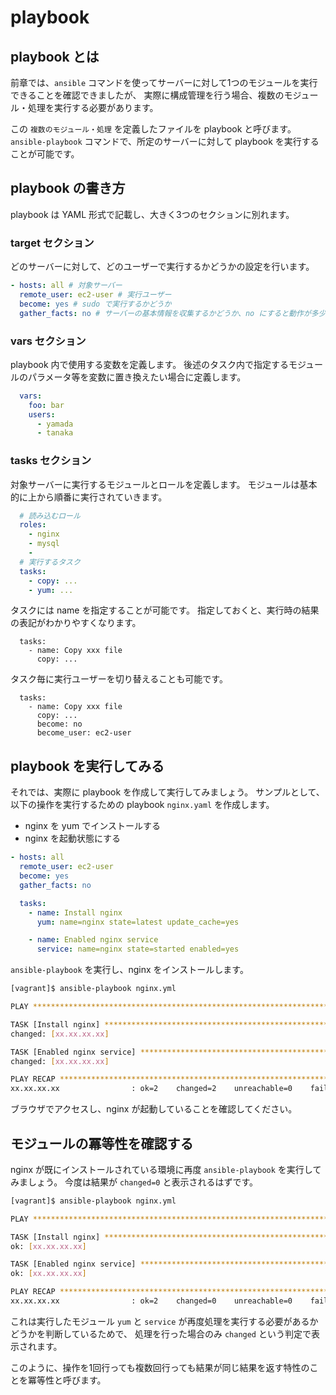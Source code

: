 # playbook

## playbook とは

前章では、`ansible` コマンドを使ってサーバーに対して1つのモジュールを実行できることを確認できましたが、
実際に構成管理を行う場合、複数のモジュール・処理を実行する必要があります。

この `複数のモジュール・処理` を定義したファイルを playbook と呼びます。
`ansible-playbook` コマンドで、所定のサーバーに対して playbook を実行することが可能です。

## playbook の書き方

playbook は YAML 形式で記載し、大きく3つのセクションに別れます。

### target セクション

どのサーバーに対して、どのユーザーで実行するかどうかの設定を行います。

```yaml
- hosts: all # 対象サーバー
  remote_user: ec2-user # 実行ユーザー
  become: yes # sudo で実行するかどうか
  gather_facts: no # サーバーの基本情報を収集するかどうか、no にすると動作が多少早くなる
```

### vars セクション

playbook 内で使用する変数を定義します。
後述のタスク内で指定するモジュールのパラメータ等を変数に置き換えたい場合に定義します。

```yaml
  vars:
    foo: bar
    users:
      - yamada
      - tanaka
```

### tasks セクション

対象サーバーに実行するモジュールとロールを定義します。
モジュールは基本的に上から順番に実行されていきます。

```yaml
  # 読み込むロール
  roles:
    - nginx
    - mysql
    -
  # 実行するタスク
  tasks:
    - copy: ...
    - yum: ...
```

タスクには name を指定することが可能です。
指定しておくと、実行時の結果の表記がわかりやすくなります。

```
  tasks:
    - name: Copy xxx file
      copy: ...
```

タスク毎に実行ユーザーを切り替えることも可能です。

```
  tasks:
    - name: Copy xxx file
      copy: ...
      become: no
      become_user: ec2-user
```

## playbook を実行してみる

それでは、実際に playbook を作成して実行してみましょう。
サンプルとして、以下の操作を実行するための playbook `nginx.yaml` を作成します。

- nginx を yum でインストールする
- nginx を起動状態にする


```nginx.yml
- hosts: all
  remote_user: ec2-user
  become: yes
  gather_facts: no

  tasks:
    - name: Install nginx
      yum: name=nginx state=latest update_cache=yes

    - name: Enabled nginx service
      service: name=nginx state=started enabled=yes
```

`ansible-playbook` を実行し、nginx をインストールします。

```bash
[vagrant]$ ansible-playbook nginx.yml

PLAY ***************************************************************************

TASK [Install nginx] ***********************************************************
changed: [xx.xx.xx.xx]

TASK [Enabled nginx service] ***************************************************
changed: [xx.xx.xx.xx]

PLAY RECAP *********************************************************************
xx.xx.xx.xx                : ok=2    changed=2    unreachable=0    failed=0
```

ブラウザでアクセスし、nginx が起動していることを確認してください。

## モジュールの冪等性を確認する

nginx が既にインストールされている環境に再度 `ansible-playbook` を実行してみましょう。
今度は結果が `changed=0` と表示されるはずです。

```bash
[vagrant]$ ansible-playbook nginx.yml

PLAY ***************************************************************************

TASK [Install nginx] ***********************************************************
ok: [xx.xx.xx.xx]

TASK [Enabled nginx service] ***************************************************
ok: [xx.xx.xx.xx]

PLAY RECAP *********************************************************************
xx.xx.xx.xx                : ok=2    changed=0    unreachable=0    failed=0
```

これは実行したモジュール `yum` と `service` が再度処理を実行する必要があるかどうかを判断しているためで、
処理を行った場合のみ `changed` という判定で表示されます。

このように、操作を1回行っても複数回行っても結果が同じ結果を返す特性のことを冪等性と呼びます。
